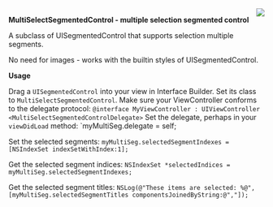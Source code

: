 <img src="http://ootips.org/yonat/wp-content/uploads/2013/04/MultiSelectSegmentedControl.png" style="float:right;">

**MultiSelectSegmentedControl - multiple selection segmented control**

A subclass of UISegmentedControl that supports selection multiple segments.

No need for images - works with the builtin styles of UISegmentedControl.

**Usage**

Drag a `UISegmentedControl` into your view in Interface Builder.
Set its class to `MultiSelectSegmentedControl`.
Make sure your ViewController conforms to the delegate protocol:
	`@interface MyViewController : UIViewController <MultiSelectSegmentedControlDelegate>`
Set the delegate, perhaps in your `viewDidLoad` method:
	`myMultiSeg.delegate = self;

Set the selected segments:
`myMultiSeg.selectedSegmentIndexes = [NSIndexSet indexSetWithIndex:1];`

Get the selected segment indices:
`NSIndexSet *selectedIndices = myMultiSeg.selectedSegmentIndexes;`

Get the selected segment titles:
`NSLog(@"These items are selected: %@", [myMultiSeg.selectedSegmentTitles componentsJoinedByString:@","]);`